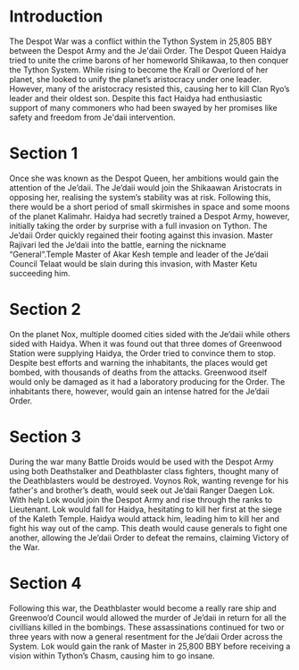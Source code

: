 # Introduction

The Despot War was a conflict within the Tython System in 25,805 BBY between the Despot Army and the Je'daii Order.
The Despot Queen Haidya tried to unite the crime barons of her homeworld Shikawaa, to then conquer the Tython System.
While rising to become the Krall or Overlord of her planet, she looked to unify the planet’s aristocracy under one leader.
However, many of the aristocracy resisted this, causing her to kill Clan Ryo’s leader and their oldest son.
Despite this fact Haidya had enthusiastic support of many commoners who had been swayed by her promises like safety and freedom from Je'daii intervention.

# Section 1

Once she was known as the Despot Queen, her ambitions would gain the attention of the Je’daii.
The Je’daii would join the Shikaawan Aristocrats in opposing her, realising the system’s stability was at risk.
Following this, there would be a short period of small skirmishes in space and some moons of the planet Kalimahr.
Haidya had secretly trained a Despot Army, however, initially taking the order by surprise with a full invasion on Tython.
The Je’daii Order quickly regained their footing against this invasion.
Master Rajivari led the Je’daii into the battle, earning the nickname “General”.Temple Master of Akar Kesh temple and leader of the Je’daii Council Telaat would be slain during this invasion, with Master Ketu succeeding him.

# Section 2

On the planet Nox, multiple doomed cities sided with the Je’daii while others sided with Haidya.
When it was found out that three domes of Greenwood Station were supplying Haidya, the Order tried to convince them to stop.
Despite best efforts and warning the inhabitants, the places would get bombed, with thousands of deaths from the attacks.
Greenwood itself would only be damaged as it had a laboratory producing for the Order.
The inhabitants there, however, would gain an intense hatred for the Je’daii Order.

# Section 3

During the war many Battle Droids would be used with the Despot Army using both Deathstalker and Deathblaster class fighters, thought many of the Deathblasters would be destroyed.
Voynos Rok, wanting revenge for his father's and brother’s death, would seek out Je’daii Ranger Daegen Lok.
With help Lok would join the Despot Army and rise through the ranks to Lieutenant.
Lok would fall for Haidya, hesitating to kill her first at the siege of the Kaleth Temple.
Haidya would attack him, leading him to kill her and fight his way out of the camp.
This death would cause generals to fight one another, allowing the Je’daii Order to defeat the remains, claiming Victory of the War.

# Section 4

Following this war, the Deathblaster would become a really rare ship and Greenwoo’d Council would allowed the murder of Je’daii in return for all the civillians killed in the bombings.
These assassinations continued for two or three years with now a general resentment for the Je’daii Order across the System.
Lok would gain the rank of Master in 25,800 BBY before receiving a vision within Tython’s Chasm, causing him to go insane.
